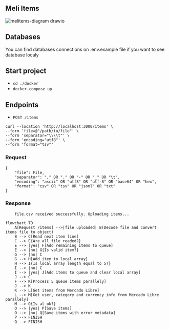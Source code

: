 ## Meli Items

![melitems-diagram drawio](https://github.com/conradogonzalezmarlon/melitems/assets/148028657/c5da00a2-0450-4e3e-98ad-bd279fdb2b0e)


## Databases

You can find databases connections on .env.example file if you want to see database localy

## Start project
- `cd ./docker`
- `docker-compose up`

## Endpoints

- `POST /items`

```
curl --location 'http://localhost:3000/items' \
--form 'file=@"/path/to/file"' \
--form 'separator="\\\\t"' \
--form 'encoding="utf8"' \
--form 'format="tsv"'
```

### Request

```
{
    "file": File,
    "separator": "," OR "." OR "-" OR "_" OR "\t",
    "encoding": "ascii" OR "utf8" OR "utf-8" OR "base64" OR "hex",
    "format": "csv" OR "tsv" OR "jsonl" OR "txt"
}
```

### Response

```
    file.csv received successfully. Uploading items...
```

```mermaid
flowchart TD
    A[Request /items] -->|file uploaded| B(Decode file and convert items file to object)
    B --> C[Read next item line]
    C --> E{Are all file readed?}
    E --> |yes| F[Add remaining items to queue]
    E --> |no| G{Is valid item?}
    G --> |no| C
    G --> H[Add item to local array]
    H --> I{Is local array length equal to 5?}
    I --> |no| C
    I --> |yes| J[Add items to queue and clear local array]
    J --> C
    F --> K[Process 5 queue items parallely]
    J --> K
    K --> L[Get items from Mercado Libre]
    L --> M[Get user, category and currency info from Mercado Libre parallely]
    M --> O{Is al ok?}
    O --> |yes| P[Save items]
    O --> |no| Q[Save items with error metadata]
    P --> FINISH
    Q --> FINISH
```
